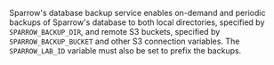 Sparrow's database backup service enables on-demand and periodic backups of
Sparrow's database to both local directories, specified by `SPARROW_BACKUP_DIR`,
and remote S3 buckets, specified by `SPARROW_BACKUP_BUCKET` and other S3
connection variables.  The `SPARROW_LAB_ID` variable must also be set to prefix
the backups.
